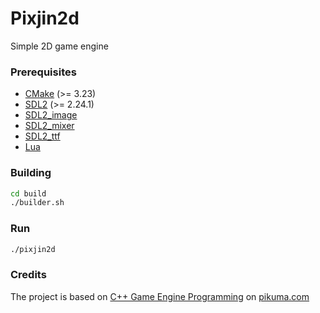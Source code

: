 # Pixjin2d
Simple 2D game engine

### Prerequisites
+ [CMake](http://www.cmake.org "CMake project page") (>= 3.23)
+ [SDL2](https://www.libsdl.org "Simple DirectMedia Layer") (>= 2.24.1)
+ [SDL2_image](https://www.libsdl.org "Simple DirectMedia Layer")
+ [SDL2_mixer](https://www.libsdl.org "Simple DirectMedia Layer")
+ [SDL2_ttf](https://www.libsdl.org "Simple DirectMedia Layer")
+ [Lua](http://www.lua.org)

### Building
```bash
cd build
./builder.sh
```

### Run
```bash
./pixjin2d
```

### Credits
The project is based on [C++ Game Engine Programming](https://pikuma.com/courses/cpp-2d-game-engine-development "2D Game Engine") on [pikuma.com](https://pikuma.com)
